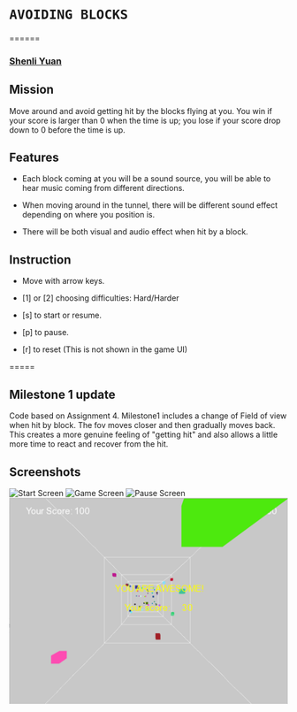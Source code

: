 # `AVOIDING BLOCKS`
======

### [Shenli Yuan](shenliy@stanford.edu) 

## Mission

Move around and avoid getting hit by the blocks flying at you. You win if your score is larger than 0 when the time is up; you lose if your score drop down to 0 before the time is up. 

## Features

* Each block coming at you will be a sound source, you will be able to hear music coming from different directions. 

* When moving around in the tunnel, there will be different sound effect depending on where you position is.

* There will be both visual and audio effect when hit by a block.


## Instruction
* Move with arrow keys.

* [1] or [2] choosing difficulties: Hard/Harder

* [s] to start or resume.

* [p] to pause.

* [r] to reset (This is not shown in the game UI)

=====
## Milestone 1 update
Code based on Assignment 4. Milestone1 includes a change of Field of view when hit by block. The fov moves closer and then gradually moves back. This creates a more genuine feeling of "getting hit" and also allows a little more time to react and recover from the hit.

## Screenshots
![Start Screen](https://github.com/yuanshenli/Race/screenshots/Img1.png?raw=true "Start Screen")
![Game Screen](https://github.com/yuanshenli/Race/screenshots/Img2.png?raw=true "Start Screen")
![Pause Screen](https://github.com/yuanshenli/Race/screenshots/Img3.png?raw=true "Start Screen")
![Result Screen](screenshots/Img4.png?raw=true "Start Screen")






